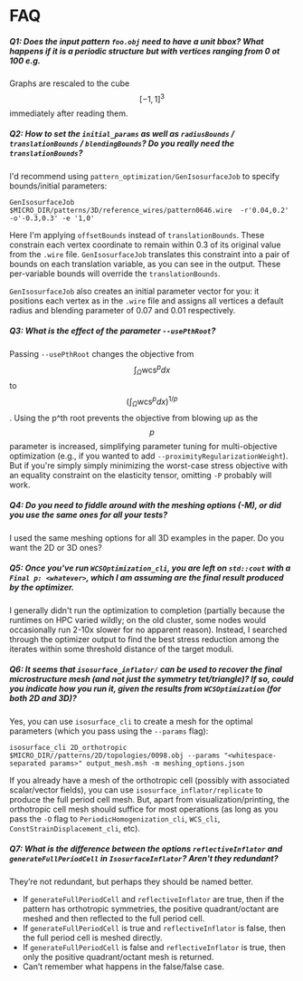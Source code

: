 FAQ
===

##### Q1: Does the input pattern `foo.obj` need to have a unit bbox? What happens if it is a periodic structure but with vertices ranging from 0 ot 100 e.g.

Graphs are rescaled to the cube $$[-1, 1]^3$$ immediately after reading them.

##### Q2: How to set the `initial_params` as well as `radiusBounds` / `translationBounds` / `blendingBounds`? Do you really need the `translationBounds`?

I'd recommend using `pattern_optimization/GenIsosurfaceJob` to specify bounds/initial parameters:

```
GenIsosurfaceJob $MICRO_DIR/patterns/3D/reference_wires/pattern0646.wire  -r'0.04,0.2' -o'-0.3,0.3' -e '1,0'
```

Here I'm applying `offsetBounds` instead of `translationBounds`. These constrain each vertex coordinate to remain within 0.3 of its original value from the `.wire` file.
`GenIsosurfaceJob` translates this constraint into a pair of bounds on each translation variable, as you can see in the output. These per-variable bounds will override the `translationBounds`.

`GenIsosurfaceJob` also creates an initial parameter vector for you: it positions each vertex as in the `.wire` file and assigns all vertices a default radius and blending parameter of 0.07 and 0.01 respectively.

##### Q3: What is the effect of the parameter `--usePthRoot`?

Passing `--usePthRoot` changes the objective from $$\int_\Omega \mathrm{wcs}^p dx$$ to $$(\int_\Omega \mathrm{wcs}^p dx)^{1/p}$$. Using the p^th root prevents the objective from blowing up as the $$p$$ parameter is increased, simplifying parameter tuning for multi-objective optimization (e.g., if you wanted to add `--proximityRegularizationWeight`). But if you're simply simply minimizing the worst-case stress objective with an equality constraint on the elasticity tensor, omitting `-P` probably will work.

##### Q4: Do you need to fiddle around with the meshing options (-M), or did you use the same ones for all your tests?

I used the same meshing options for all 3D examples in the paper. Do you want the 2D or 3D ones?

##### Q5: Once you've run `WCSOptimization_cli`, you are left on `std::cout` with a `Final p: <whatever>`, which I am assuming are the final result produced by the optimizer.

I generally didn't run the optimization to completion (partially because the runtimes on HPC varied wildly; on the old cluster, some nodes would occasionally run 2-10x slower for no apparent reason). Instead, I searched through the optimizer output to find the best stress reduction among the iterates within some threshold distance of the target moduli.

##### Q6: It seems that `isosurface_inflator/` can be used to recover the final microstructure mesh (and not just the symmetry tet/triangle)? If so, could you indicate how you run it, given the results from `WCSOptimization` (for both 2D and 3D)?

Yes, you can use `isosurface_cli` to create a mesh for the optimal parameters (which you pass using the `--params` flag):

```
isosurface_cli 2D_orthotropic $MICRO_DIR//patterns/2D/topologies/0098.obj --params "<whitespace-separated params>" output_mesh.msh -m meshing_options.json
```

If you already have a mesh of the orthotropic cell (possibly with associated scalar/vector fields), you can use `isosurface_inflator/replicate` to produce the full period cell mesh. But, apart from visualization/printing, the orthotropic cell mesh should suffice for most operations (as long as you pass the `-O` flag to `PeriodicHomogenization_cli`, `WCS_cli`, `ConstStrainDisplacement_cli`, etc).

##### Q7: What is the difference between the options `reflectiveInflator` and `generateFullPeriodCell` in `IsosurfaceInflator`? Aren't they redundant?

They’re not redundant, but perhaps they should be named better.

- If `generateFullPeriodCell` and `reflectiveInflator` are true, then if the pattern has orthotropic symmetries, the positive quadrant/octant are meshed and then reflected to the full period cell.
- If `generateFullPeriodCell` is true and `reflectiveInflator` is false, then the full period cell is meshed directly.
- If `generateFullPeriodCell` is false and `reflectiveInflator` is true, then only the positive quadrant/octant mesh is returned.
- Can’t remember what happens in the false/false case.
